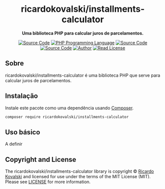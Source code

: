 <h1 align="center">ricardokovalski/installments-calculator</h1>

<p align="center">
    <strong>Uma biblioteca PHP para calcular juros de parcelamentos.</strong>
</p>

<p align="center">
    <a href="https://github.com/ricardokovalski/installments-calculator"><img src="http://img.shields.io/badge/source-ricardokovalski/interest--calculation-blue.svg" alt="Source Code"></a>
    <a href="https://php.net"><img src="https://img.shields.io/badge/php-%3E=5.6-777bb3.svg" alt="PHP Programming Language"></a>
    <a href="https://github.com/ricardokovalski/installments-calculator/releases"><img src="https://img.shields.io/github/release/ricardokovalski/installments-calculator.svg" alt="Source Code"></a>
    <a href="https://packagist.org/packages/ricardokovalski/installments-calculator"><img src="https://poser.pugx.org/ricardokovalski/installments-calculator/v/stable" alt="Source Code"></a>
    <a href="https://github.com/ricardokovalski"><img src="http://img.shields.io/badge/author-@ricardokovalski-blue.svg" alt="Author"></a>
    <a href="https://github.com/ricardokovalski/installments-calculator/blob/main/LICENSE"><img src="https://img.shields.io/badge/license-MIT-brightgreen.svg" alt="Read License"></a>
</p>

## Sobre

ricardokovalski/installments-calculator é uma biblioteca PHP que serve para calcular juros de parcelamentos.

## Instalação

Instale este pacote como uma dependência usando [Composer](https://getcomposer.org).

```bash
composer require ricardokovalski/installments-calculator
```

## Uso básico

A definir

## Copyright and License

The ricardokovalski/installments-calculator library is copyright © [Ricardo Kovalski](https://github.com/ricardokovalski)
and licensed for use under the terms of the
MIT License (MIT). Please see [LICENSE](LICENSE) for more information.
